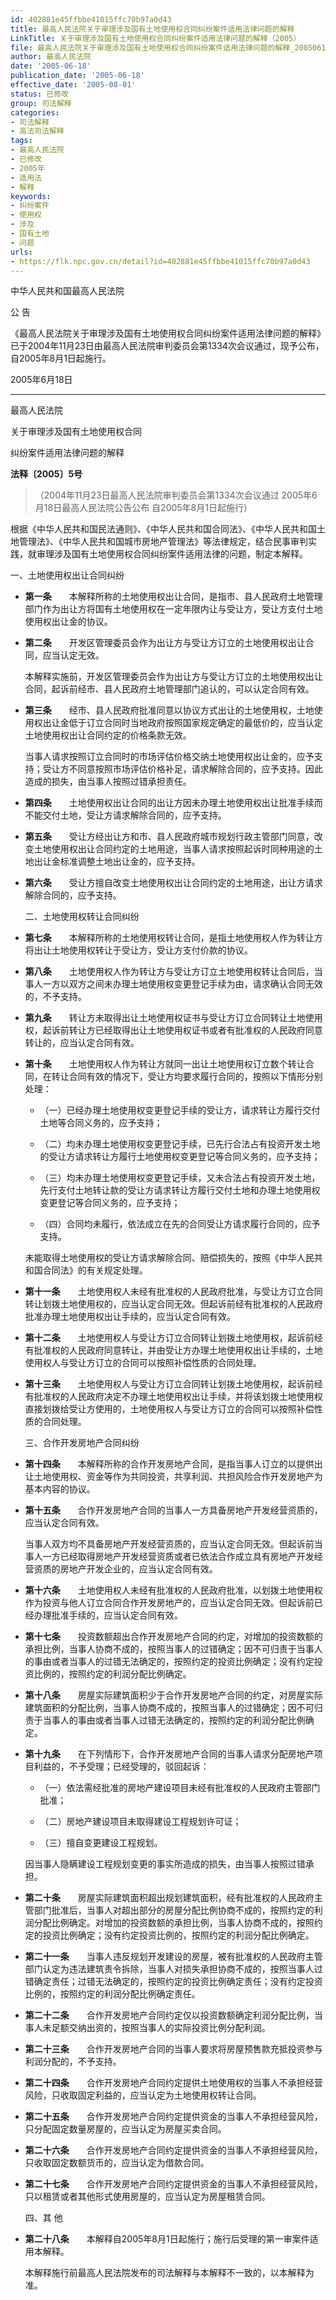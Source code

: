 ```yaml
---
id: 402881e45ffbbe41015ffc70b97a0d43
title: 最高人民法院关于审理涉及国有土地使用权合同纠纷案件适用法律问题的解释
LinkTitle: 关于审理涉及国有土地使用权合同纠纷案件适用法律问题的解释（2005）
file: 最高人民法院关于审理涉及国有土地使用权合同纠纷案件适用法律问题的解释_20050618_402881e45ffbbe41015ffc70b97a0d43.docx
author: 最高人民法院
date: '2005-06-18'
publication_date: '2005-06-18'
effective_date: '2005-08-01'
status: 已修改
group: 司法解释
categories:
- 司法解释
- 高法司法解释
tags:
- 最高人民法院
- 已修改
- 2005年
- 适用法
- 解释
keywords:
- 纠纷案件
- 使用权
- 涉及
- 国有土地
- 问题
urls:
- https://flk.npc.gov.cn/detail?id=402881e45ffbbe41015ffc70b97a0d43
---
```


中华人民共和国最高人民法院

公 告

《最高人民法院关于审理涉及国有土地使用权合同纠纷案件适用法律问题的解释》已于2004年11月23日由最高人民法院审判委员会第1334次会议通过，现予公布，自2005年8月1日起施行。

2005年6月18日

---

最高人民法院

关于审理涉及国有土地使用权合同

纠纷案件适用法律问题的解释

**法释〔2005〕5号**

> （2004年11月23日最高人民法院审判委员会第1334次会议通过 2005年6月18日最高人民法院公告公布 自2005年8月1日起施行）

根据《中华人民共和国民法通则》、《中华人民共和国合同法》、《中华人民共和国土地管理法》、《中华人民共和国城市房地产管理法》等法律规定，结合民事审判实践，就审理涉及国有土地使用权合同纠纷案件适用法律的问题，制定本解释。

一、土地使用权出让合同纠纷

- **第一条**　　本解释所称的土地使用权出让合同，是指市、县人民政府土地管理部门作为出让方将国有土地使用权在一定年限内让与受让方，受让方支付土地使用权出让金的协议。

- **第二条**　　开发区管理委员会作为出让方与受让方订立的土地使用权出让合同，应当认定无效。

  本解释实施前，开发区管理委员会作为出让方与受让方订立的土地使用权出让合同，起诉前经市、县人民政府土地管理部门追认的，可以认定合同有效。

- **第三条**　　经市、县人民政府批准同意以协议方式出让的土地使用权，土地使用权出让金低于订立合同时当地政府按照国家规定确定的最低价的，应当认定土地使用权出让合同约定的价格条款无效。

  当事人请求按照订立合同时的市场评估价格交纳土地使用权出让金的，应予支持；受让方不同意按照市场评估价格补足，请求解除合同的，应予支持。因此造成的损失，由当事人按照过错承担责任。

- **第四条**　　土地使用权出让合同的出让方因未办理土地使用权出让批准手续而不能交付土地，受让方请求解除合同的，应予支持。

- **第五条**　　受让方经出让方和市、县人民政府城市规划行政主管部门同意，改变土地使用权出让合同约定的土地用途，当事人请求按照起诉时同种用途的土地出让金标准调整土地出让金的，应予支持。

- **第六条**　　受让方擅自改变土地使用权出让合同约定的土地用途，出让方请求解除合同的，应予支持。

  二、土地使用权转让合同纠纷

- **第七条**　　本解释所称的土地使用权转让合同，是指土地使用权人作为转让方将出让土地使用权转让于受让方，受让方支付价款的协议。

- **第八条**　　土地使用权人作为转让方与受让方订立土地使用权转让合同后，当事人一方以双方之间未办理土地使用权变更登记手续为由，请求确认合同无效的，不予支持。

- **第九条**　　转让方未取得出让土地使用权证书与受让方订立合同转让土地使用权，起诉前转让方已经取得出让土地使用权证书或者有批准权的人民政府同意转让的，应当认定合同有效。

- **第十条**　　土地使用权人作为转让方就同一出让土地使用权订立数个转让合同，在转让合同有效的情况下，受让方均要求履行合同的，按照以下情形分别处理：

  - （一）已经办理土地使用权变更登记手续的受让方，请求转让方履行交付土地等合同义务的，应予支持；

  - （二）均未办理土地使用权变更登记手续，已先行合法占有投资开发土地的受让方请求转让方履行土地使用权变更登记等合同义务的，应予支持；

  - （三）均未办理土地使用权变更登记手续，又未合法占有投资开发土地，先行支付土地转让款的受让方请求转让方履行交付土地和办理土地使用权变更登记等合同义务的，应予支持；

  - （四）合同均未履行，依法成立在先的合同受让方请求履行合同的，应予支持。

  未能取得土地使用权的受让方请求解除合同、赔偿损失的，按照《中华人民共和国合同法》的有关规定处理。

- **第十一条**　　土地使用权人未经有批准权的人民政府批准，与受让方订立合同转让划拨土地使用权的，应当认定合同无效。但起诉前经有批准权的人民政府批准办理土地使用权出让手续的，应当认定合同有效。

- **第十二条**　　土地使用权人与受让方订立合同转让划拨土地使用权，起诉前经有批准权的人民政府同意转让，并由受让方办理土地使用权出让手续的，土地使用权人与受让方订立的合同可以按照补偿性质的合同处理。

- **第十三条**　　土地使用权人与受让方订立合同转让划拨土地使用权，起诉前经有批准权的人民政府决定不办理土地使用权出让手续，并将该划拨土地使用权直接划拨给受让方使用的，土地使用权人与受让方订立的合同可以按照补偿性质的合同处理。

  三、合作开发房地产合同纠纷

- **第十四条**　　本解释所称的合作开发房地产合同，是指当事人订立的以提供出让土地使用权、资金等作为共同投资，共享利润、共担风险合作开发房地产为基本内容的协议。

- **第十五条**　　合作开发房地产合同的当事人一方具备房地产开发经营资质的，应当认定合同有效。

  当事人双方均不具备房地产开发经营资质的，应当认定合同无效。但起诉前当事人一方已经取得房地产开发经营资质或者已依法合作成立具有房地产开发经营资质的房地产开发企业的，应当认定合同有效。

- **第十六条**　　土地使用权人未经有批准权的人民政府批准，以划拨土地使用权作为投资与他人订立合同合作开发房地产的，应当认定合同无效。但起诉前已经办理批准手续的，应当认定合同有效。

- **第十七条**　　投资数额超出合作开发房地产合同的约定，对增加的投资数额的承担比例，当事人协商不成的，按照当事人的过错确定；因不可归责于当事人的事由或者当事人的过错无法确定的，按照约定的投资比例确定；没有约定投资比例的，按照约定的利润分配比例确定。

- **第十八条**　　房屋实际建筑面积少于合作开发房地产合同的约定，对房屋实际建筑面积的分配比例，当事人协商不成的，按照当事人的过错确定；因不可归责于当事人的事由或者当事人过错无法确定的，按照约定的利润分配比例确定。

- **第十九条**　　在下列情形下，合作开发房地产合同的当事人请求分配房地产项目利益的，不予受理；已经受理的，驳回起诉：

  - （一）依法需经批准的房地产建设项目未经有批准权的人民政府主管部门批准；

  - （二）房地产建设项目未取得建设工程规划许可证；

  - （三）擅自变更建设工程规划。

  因当事人隐瞒建设工程规划变更的事实所造成的损失，由当事人按照过错承担。

- **第二十条**　　房屋实际建筑面积超出规划建筑面积，经有批准权的人民政府主管部门批准后，当事人对超出部分的房屋分配比例协商不成的，按照约定的利润分配比例确定。对增加的投资数额的承担比例，当事人协商不成的，按照约定的投资比例确定；没有约定投资比例的，按照约定的利润分配比例确定。

- **第二十一条**　　当事人违反规划开发建设的房屋，被有批准权的人民政府主管部门认定为违法建筑责令拆除，当事人对损失承担协商不成的，按照当事人过错确定责任；过错无法确定的，按照约定的投资比例确定责任；没有约定投资比例的，按照约定的利润分配比例确定责任。

- **第二十二条**　　合作开发房地产合同约定仅以投资数额确定利润分配比例，当事人未足额交纳出资的，按照当事人的实际投资比例分配利润。

- **第二十三条**　　合作开发房地产合同的当事人要求将房屋预售款充抵投资参与利润分配的，不予支持。

- **第二十四条**　　合作开发房地产合同约定提供土地使用权的当事人不承担经营风险，只收取固定利益的，应当认定为土地使用权转让合同。

- **第二十五条**　　合作开发房地产合同约定提供资金的当事人不承担经营风险，只分配固定数量房屋的，应当认定为房屋买卖合同。

- **第二十六条**　　合作开发房地产合同约定提供资金的当事人不承担经营风险，只收取固定数额货币的，应当认定为借款合同。

- **第二十七条**　　合作开发房地产合同约定提供资金的当事人不承担经营风险，只以租赁或者其他形式使用房屋的，应当认定为房屋租赁合同。

  四、其  他

- **第二十八条**　　本解释自2005年8月1日起施行；施行后受理的第一审案件适用本解释。

  本解释施行前最高人民法院发布的司法解释与本解释不一致的，以本解释为准。
